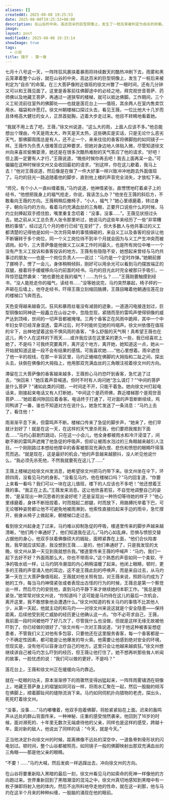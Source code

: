 ```yaml
---
aliases: []
createdAt: 2025-08-08 19:25:53
date: 2025-08-08T19:25:53+08:00
description: 在山谷的中央，高达百米的巨型铜像上，发生了一桩后来被判定为自杀的命案。
image: 
layout: post
modifiedAt: 2025-08-08 19:33:14
showImage: true
tags:
  - 小说
title: 镜子 - 第一章
---
```


七月十八号这一天，一阵阵狂风裹挟着暴雨将持续数天的酷热冲刷下去，雨雾和黑云笼罩着整个山谷，就在山谷的中央，高达百米的巨型铜像上，发生了一桩后来被判定为“自杀”的命案。在三大菩萨像附近值班的徐文州瞥了一眼时间，还有几分钟又可以和王薇见面了。这里是香客前往佛脚途中的必经之地，拜完观世音菩萨、药师佛以及地藏王菩萨，再通过一道狭窄的楼梯，就可以抵达佛脚。工作期间，三个义工轮流前往室外的佛脚处——也就是莲花台上——值班，其余两人在室内售卖饮用水、福袋和许愿灯。徐文州朝楼梯口探过头去，看见王薇，一位比他大十几岁而且体格高大健壮的女人，正昂首挺胸，迈着大步走过来。他目不转睛地看着她。

“我就不用上去了吧，王薇，”徐文州说道，“这么大的雨，上面人应该不多。”他总能想出个理由，今天是雨太大，昨天是天太热，这些确实是实话，只是无论什么恶劣天气，那佛脚周围总是有人，还不止一个，来来往往的香客将佛脚抱的如同镜子一样。王薇作为负责人很难答应这种要求，但她对身边地人体贴入微，尽管知道徐文州向来喜欢偷懒耍滑，她还是在很多次酷热难耐的天气答应了他的请求，“好吧！但上面一定要有人才行，”王薇说道，“晚些时候你再去吧！我去上面再呆一会。”可偏偏在这种时候徐文州又会收回最初的请求，“别这样，你在这儿歇着，我马上去！”他对王薇说道，然后像是在做了一件大好事一样兴致冲冲地跑去外面值班了。马灼的目光一路追随着他的脚步，直到他上楼的声音完全消失，才放松下来。

“师兄，有个小人一直纠缠着我，”马灼说道，他神情紧张，直愣愣地盯着桌子上的经书，“他想把我身上的福气抢走，你说，我该怎么办？”他坐在王薇的斜后方，不敢看向王薇的方向。王薇稍稍后撤椅子，“小人，福气？”她心里琢磨着，转过身子，朝向马灼的方向，看着马灼充满血丝的三角眼，正要开口说些什么的时候，马灼立刻捧起双手捂住脸，嘴里重复念叨着：“没事，没事……”。王薇见状扭过头去。她之前从义工总负责人张令那里听过，她说马灼这些年来经历了一些“非常糟糕的事情”，经过这几个月的修行已经“在变好”了，但大多数人与他共事过的义工都清楚的记得他是如何一次次将简单的事情搞砸的，来自义工以及香客的投诉让他不断辗转于多个岗位，同一个义工岗位待不到半个月就会因为与义工产生冲突而被调岗。如今，三大菩萨像是他做义工以来工作时间最久，也是所有岗位中唯一一个没有产生义工投诉和香客投诉的地方。王薇有些隐隐不安，她想起来曾经与马灼共事过的朋友——也是一个岗位负责人——说过：“马灼是一个定时炸弹。”她朝前挪了挪椅子，愣了一会儿，身体稍稍倾斜，刚好可以用余光可以看到马灼摆放端正的双腿，接着将手缓缓移向马灼前面的经书。马灼的目光此时完全被那只手吸引，一阵惊恐猛然袭来：“她也要抢走我的福气！……为什么？……”王薇刚要触摸到经书，“没人能抢走你的福气，读经书……”没等她说完，马灼突然暴起，椅子砰的一声砸在后墙上，他夺走经书，吓得王薇立刻缩回胳膊，王薇目睹着他朝通往莲花台的楼梯口飞奔而去。

天色变得越来越昏沉，狂风和暴雨丝毫没有减弱的迹象，一道道闪电接连划过，巨型铜像如同神迹一般矗立在山谷之中，忽隐忽现，紧随而至的雷鸣声使得铜像的威严达到顶峰，世间的一切声音都被掩埋。三两个香客正在风雨中跪拜，其中一个中年妇女早已经浑身湿透，雷声过后，时不时能听见她的呜咽声。徐文州依偎在值班的伞下，出神地望着这些不惧风雨的香客，“多么舒服的天气啊！真希望王薇也在这儿，两个人在这样的下雨天……或许我应该在这里呆的更久一些，我已经喜欢上她了，不是吗？可我终究要离开，离开这个地方，离开她，她知道这一点，她从一开始就知道这是一段不会有结果的感情。可我喜欢她……”他心里想着。雨伞遮住了他一半的视线，在那一半盲区里，马灼正蜷缩在佛脚的大拇指和二趾之间，探出头去，扶倒在佛像的大拇指上，他用那双充满血丝的三角眼注视着徐文州的方向。

滞留在三大菩萨像的香客越来越多，王薇担心马灼恐吓到香客，急忙追了过去，“快回来！”她压着声音喊道。但时不时有人询问她“怎么请灯？”“中间的菩萨是什么菩萨？”诸如此类的问题，一时间走不开，只能干着急。她向徐文州打起电话来，刚接起来电话又有人打断她，“中间这个是药师佛，靠近楼梯那个是观世音菩萨……”她趁着间隙回应着香客。电话终于打通了，可对面的声音断断续续，鸡同鸭讲了一番，谁也不知道对方在说什么，她急忙发送了一条消息：“马灼上去了，看住他！”

雨渐渐平息下来，但雷鸣声不断。楼梯口传来了急促的脚步声，“她来了，他们早就计划好了！就是在这一天，在这样的天气里杀死我，他们要把我推到下面去……”马灼心脏剧烈跳动，只在这一小会儿，他全身都被雨水和冷汗浸湿了，间歇不断的雷鸣声遮掩了他急促的呼吸声，但却让被雨水泡过的三角眼越来越引人注目。一个刚刚路过本想给他撑伞的香客被那双充满仇恨、悲伤和愤怒的眼睛吓得落荒而逃。“就是现在，这是最好的机会，”他的声音越来越颤抖，没人听见他说什么，“我必须先杀死他，不然我就要死在这儿了……”

王薇上楼梯边给徐文州发消息，她希望徐文州把马灼带下来。徐文州坐在伞下，环顾四周，没看见马灼的身影。“没看见马灼，他在楼梯口吗？”马灼回复道，“你要上来看一看吗？我们可以一块在这儿值班，楼下的人应该也不多吧！”他还想着王薇的事。“我正在上去。”王薇发来消息。这让他欣喜若狂，不自觉地调整自己的姿势，“是呈现出一种沉思者的坐姿好呢？还是呈现出一种热切等待她的样子？”他心里琢磨着，身体不断扭捏着，时而翘起二郎腿，时而放下，用胳膊托举着下巴，可无论哪种姿势都让他不可避免地被雨淋到，他索性直接捡起来手边的雨伞，急忙撑开，俯身从椅子上做起来，朝楼梯口走过去。

看到徐文州起身走了过来，马灼难以抑制急促的呼吸，楼道里传来的脚步声越来越清晰，“他们两个串通好了，他们知道我在这儿，”马灼心如乱麻，恐惧与愤怒交替占据他的身心，他双手扶着佛像硕大的姆趾，面颊紧靠在上面，“他们合伙陷害我，我早就应该知道，我没想到王薇……是的，他们串通好了，只是我发现的太晚，徐文州从第一天见到我就想杀我。”楼道里传来王薇的呼喊声：“马灼，我们一起下去好不好？外面雨那么大，你也不带雨伞。”这个熟悉的声音如同一个柔软、干净的吸水纸一样，让马灼阴冷潮湿的内心稍稍温暖了起来。他闭上眼睛，顿时，更多的王薇的声音涌入他的耳边，这不是王薇此刻的呼唤声，而是来自过去，从马灼第一天在三大菩萨像值班起，王薇就对他关照有加，对王薇来说，照顾马灼成为了她的工作，每当马灼神情紧张或者表现出古怪的行为的时候，王薇总是第一个察觉出一样，然后尽力的安抚他，直到马灼平静下来才继续她的本职工作。“我总是很紧张，”她常常对徐文州说，“你知道吗？这可能是马灼待在这儿的最后一次机会，离开这里，我不敢想象他会遭遇什么。”徐文州知道的有关马灼的事情不比其他人少，从第一天起，他就主动的和马灼——对徐文州来说这就是个安全隐患——保持距离，后续他受到死亡威胁的经历更让他确认这一点。“你不必苛求自己，王薇，我前面一段时间被他吓了好几次了，尽管我什么也没做，但就是这样无缘无故被他吓到了。你已经做的很好了，”徐文州有一次对王薇说道，“对于他这种被害妄想症患者，不管我们义工对他有多包容，只要他还在这里服务香客，每一个香客都是一个不确定性因素，都可能是让他爆发的导火索。他需要让他感到绝对安全的环境，但现实是，没有他可以容身治疗自己的地方。这里只会让他越来越疯狂。”徐文州想继续讲自己被马灼怎么吓到的经历，但王薇让他打住了。她不想再听那些耸人听闻的故事，一脸忧虑的说：“我们可以做的更好，不是吗？”

莲花台上，王薇和徐文州正在缓缓向马灼靠近。

就在一眨眼的功夫，原本渐渐停下的雨骤然变得凶猛起来，一阵阵雨雾铺洒在铜像上，地藏王菩萨身上的褶皱如同河谷一样，将雨水汇聚在一起，然后一股脑的倾泻在佛脚上，顺着脚趾间的缝隙流淌下来。马灼如同伺机扑向猎物的老虎，探出头，死死盯着徐文州。

“没事，没事……”马灼嘟囔着，他双手抱着佛脚，将脸紧紧贴在上面。迟来的轰鸣声从远处的群山背面传来，一种神秘、庄重的感受悄然袭来，他回到了16岁的时候，面对濒死的、十年里无数次无端虐待他的父亲，同样也是这样的感受，跨越十年，面对新的敌人，他说出了同样的话：“今天，就是今天。”

正当他决定扑向徐文州的时候，距离佛像不远处的深空中，一道鱼脊刺骨形状的闪电划过。顿时间，整个山谷都被照亮，如同镜子一般的佛脚映射出那双充满血丝的三角眼——那是他父亲的眼睛。

“不要！……”马灼大喊，然后发疯一样逃蹿出去，冲向徐文州的方向。

在山谷将要重新陷入黑暗的最后一刻，徐文州看见马灼如索命的死神一样像他的方向跑过来。世界重新回到了黑暗潮湿的混沌之中，徐文州真切地感知到黑暗中有一枚子弹即将射入他的体内，然后不出所料地夺走他的性命，就在这一刹那，他与马灼在这半个月来的种种纠缠，一股脑的涌现在他的眼前。
